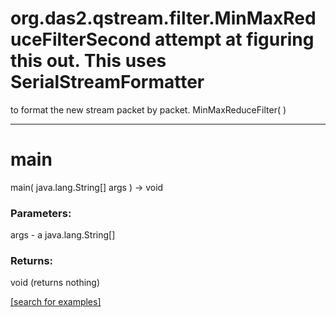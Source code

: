 # org.das2.qstream.filter.MinMaxReduceFilterSecond attempt at figuring this out.  This uses SerialStreamFormatter
 to format the new stream packet by packet.
MinMaxReduceFilter( )


***
<a name="main"></a>
# main
main( java.lang.String[] args ) &rarr; void



### Parameters:
args - a java.lang.String[]

### Returns:
void (returns nothing)


<a href="https://github.com/autoplot/dev/search?q=main&unscoped_q=main">[search for examples]</a>

